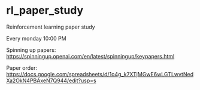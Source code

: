 # rl_paper_study
Reinforcement learning paper study

Every monday 10:00 PM

Spinning up papers:
https://spinningup.openai.com/en/latest/spinningup/keypapers.html

Paper order:
https://docs.google.com/spreadsheets/d/1o4g_k7XTjMGwE6wLGTLwvtNedXa2OkN4PBAxeN7Q944/edit?usp=s

